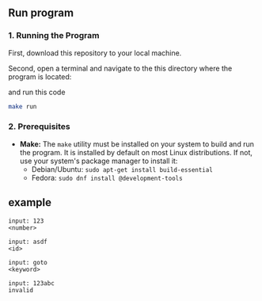 ## Run program

### 1. Running the Program

First, download this repository to your local machine.

Second, open a terminal and navigate to the this directory where the program is located:

and run this code 

```bash
make run
```

### 2. Prerequisites

*   **Make:** The `make` utility must be installed on your system to build and run the program.
    It is installed by default on most Linux distributions. If not, use your system's package manager to install it:
    *   Debian/Ubuntu: `sudo apt-get install build-essential`
    *   Fedora: `sudo dnf install @development-tools`


## example

```
input: 123
<number>
```

```
input: asdf
<id>
```

```
input: goto
<keyword>
```

```
input: 123abc
invalid
```